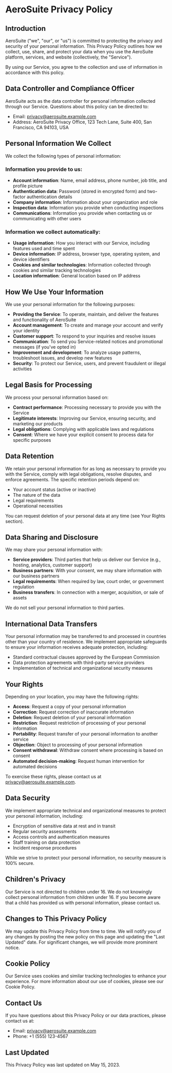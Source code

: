# AeroSuite Privacy Policy

## Introduction

AeroSuite ("we", "our", or "us") is committed to protecting the privacy and security of your personal information. This Privacy Policy outlines how we collect, use, share, and protect your data when you use the AeroSuite platform, services, and website (collectively, the "Service").

By using our Service, you agree to the collection and use of information in accordance with this policy.

## Data Controller and Compliance Officer

AeroSuite acts as the data controller for personal information collected through our Service. Questions about this policy can be directed to:

- Email: privacy@aerosuite.example.com
- Address: AeroSuite Privacy Office, 123 Tech Lane, Suite 400, San Francisco, CA 94103, USA

## Personal Information We Collect

We collect the following types of personal information:

### Information you provide to us:
- **Account information**: Name, email address, phone number, job title, and profile picture
- **Authentication data**: Password (stored in encrypted form) and two-factor authentication details
- **Company information**: Information about your organization and role
- **Inspection data**: Information you provide when conducting inspections
- **Communications**: Information you provide when contacting us or communicating with other users

### Information we collect automatically:
- **Usage information**: How you interact with our Service, including features used and time spent
- **Device information**: IP address, browser type, operating system, and device identifiers
- **Cookies and similar technologies**: Information collected through cookies and similar tracking technologies
- **Location information**: General location based on IP address

## How We Use Your Information

We use your personal information for the following purposes:

- **Providing the Service**: To operate, maintain, and deliver the features and functionality of AeroSuite
- **Account management**: To create and manage your account and verify your identity
- **Customer support**: To respond to your inquiries and resolve issues
- **Communication**: To send you Service-related notices and promotional messages (if you've opted in)
- **Improvement and development**: To analyze usage patterns, troubleshoot issues, and develop new features
- **Security**: To protect our Service, users, and prevent fraudulent or illegal activities

## Legal Basis for Processing

We process your personal information based on:

- **Contract performance**: Processing necessary to provide you with the Service
- **Legitimate interests**: Improving our Service, ensuring security, and marketing our products
- **Legal obligations**: Complying with applicable laws and regulations
- **Consent**: Where we have your explicit consent to process data for specific purposes

## Data Retention

We retain your personal information for as long as necessary to provide you with the Service, comply with legal obligations, resolve disputes, and enforce agreements. The specific retention periods depend on:

- Your account status (active or inactive)
- The nature of the data
- Legal requirements
- Operational necessities

You can request deletion of your personal data at any time (see Your Rights section).

## Data Sharing and Disclosure

We may share your personal information with:

- **Service providers**: Third parties that help us deliver our Service (e.g., hosting, analytics, customer support)
- **Business partners**: With your consent, we may share information with our business partners
- **Legal requirements**: When required by law, court order, or government regulation
- **Business transfers**: In connection with a merger, acquisition, or sale of assets

We do not sell your personal information to third parties.

## International Data Transfers

Your personal information may be transferred to and processed in countries other than your country of residence. We implement appropriate safeguards to ensure your information receives adequate protection, including:

- Standard contractual clauses approved by the European Commission
- Data protection agreements with third-party service providers
- Implementation of technical and organizational security measures

## Your Rights

Depending on your location, you may have the following rights:

- **Access**: Request a copy of your personal information
- **Correction**: Request correction of inaccurate information
- **Deletion**: Request deletion of your personal information
- **Restriction**: Request restriction of processing of your personal information
- **Portability**: Request transfer of your personal information to another service
- **Objection**: Object to processing of your personal information
- **Consent withdrawal**: Withdraw consent where processing is based on consent
- **Automated decision-making**: Request human intervention for automated decisions

To exercise these rights, please contact us at privacy@aerosuite.example.com.

## Data Security

We implement appropriate technical and organizational measures to protect your personal information, including:

- Encryption of sensitive data at rest and in transit
- Regular security assessments
- Access controls and authentication measures
- Staff training on data protection
- Incident response procedures

While we strive to protect your personal information, no security measure is 100% secure.

## Children's Privacy

Our Service is not directed to children under 16. We do not knowingly collect personal information from children under 16. If you become aware that a child has provided us with personal information, please contact us.

## Changes to This Privacy Policy

We may update this Privacy Policy from time to time. We will notify you of any changes by posting the new policy on this page and updating the "Last Updated" date. For significant changes, we will provide more prominent notice.

## Cookie Policy

Our Service uses cookies and similar tracking technologies to enhance your experience. For more information about our use of cookies, please see our Cookie Policy.

## Contact Us

If you have questions about this Privacy Policy or our data practices, please contact us at:

- Email: privacy@aerosuite.example.com
- Phone: +1 (555) 123-4567

## Last Updated

This Privacy Policy was last updated on May 15, 2023. 